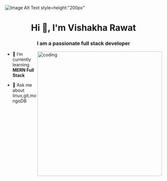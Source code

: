 ![Image Alt Text style=height:"200px"](https://user-images.githubusercontent.com/74038190/241765453-85cb9521-97c0-4a65-9358-7db8099fac7f.gif)
<h1 align="center">Hi 👋, I'm Vishakha Rawat</h1>
<h3 align="center">I am a passionate full stack developer </h3>
<img align="right" alt="coding" width="400" src="https://user-images.githubusercontent.com/55389276/140866485-8fb1c876-9a8f-4d6a-98dc-08c4981eaf70.gif">

- 🌱 I’m currently learning **MERN Full Stack**

- 💬 Ask me about linux,git,mongoDB







